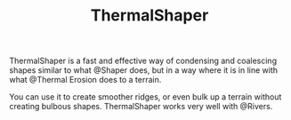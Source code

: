 ﻿---
uid: ThermalShaper
title: ThermalShaper
---

ThermalShaper is a fast and effective way of condensing and coalescing shapes similar to what @Shaper does, but in a way where it is in line with what @Thermal Erosion does to a terrain.

You can use it to create smoother ridges, or even bulk up a terrain without creating bulbous shapes. ThermalShaper works very well with @Rivers.